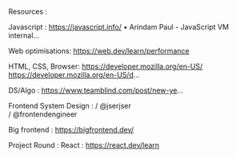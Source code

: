 
Resources :

Javascript : 
https://javascript.info/
   • Arindam Paul - JavaScript VM internal...   

Web optimisations:
https://web.dev/learn/performance

HTML, CSS, Browser:
https://developer.mozilla.org/en-US/
https://developer.mozilla.org/en-US/d...

DS/Algo : 
https://www.teamblind.com/post/new-ye...

Frontend System Design : 
   / @jserjser  
   / @frontendengineer  

Big frontend :
https://bigfrontend.dev/

Project Round :
React : https://react.dev/learn